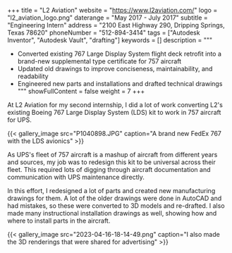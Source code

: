 +++
title = "L2 Aviation"
website = "https://www.l2aviation.com/"
logo = "l2_aviation_logo.png"
daterange = "May 2017 - July 2017"
subtitle = "Engineering Intern"
address = "2100 East Highway 290, Dripping Springs, Texas 78620"
phoneNumber = "512-894-3414"
tags = ["Autodesk Inventor", "Autodesk Vault", "drafting"]
keywords = []
description = """
- Converted existing 767 Large Display System flight deck retrofit into a brand-new supplemental type certificate for 757 aircraft
- Updated old drawings to improve conciseness, maintainability, and readability
- Engineered new parts and installations and drafted technical drawings
"""
showFullContent = false
weight = 7
+++

At L2 Aviation for my second internship, I did a lot of work converting L2's
existing Boeing 767 Large Display System (LDS) kit to work in 757 aircraft for UPS.

{{< gallery_image src="P1040898.JPG" caption="A brand new FedEx 767 with the LDS avionics" >}}

As UPS's fleet of 757 aircraft is a mashup of aircraft from different years and sources,
my job was to redesign this kit to be universal across their fleet. This required
lots of digging through aircraft documentation and communication with UPS maintenance
directly.

In this effort, I redesigned a lot of parts and created new manufacturing drawings
for them. A lot of the older drawings were done in AutoCAD and had mistakes,
so these were converted to 3D models and re-drafted. I also made many instructional
installation drawings as well, showing how and where to install parts in the aircraft.

{{< gallery_image src="2023-04-16-18-14-49.png" caption="I also made the 3D renderings that were shared for advertising" >}}

